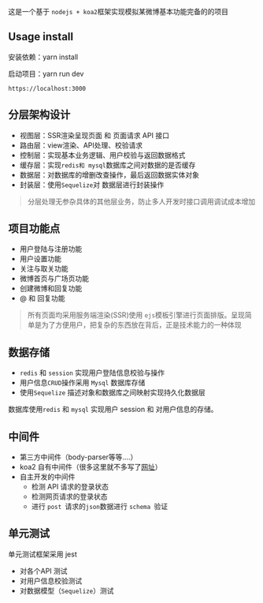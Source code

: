 这是一个基于 `nodejs + koa2`框架实现模拟某微博基本功能完备的的项目

## Usage install

安装依赖：yarn install 

启动项目：yarn run dev

`https://localhost:3000`

## 分层架构设计

- 视图层：SSR渲染呈现页面 和 页面请求 API 接口
- 路由层：view渲染、API处理、校验请求
- 控制层：实现基本业务逻辑、用户校验与返回数据格式
- 缓存层：实现`redis和 mysql`数据库之间对数据的是否缓存
- 数据层：对数据库的增删改查操作，最后返回数据实体对象
- 封装层：使用` Sequelize `对 数据层进行封装操作

> 分层处理无参杂具体的其他层业务，防止多人开发时接口调用调试成本增加

## 项目功能点

- 用户登陆与注册功能
- 用户设置功能
- 关注与取关功能
- 微博首页与广场页功能
- 创建微博和回复功能
- @ 和 回复功能

> 所有页面均采用服务端渲染(SSR)使用 `ejs`模板引擎进行页面排版。呈现简单是为了方便用户，把复杂的东西放在背后，正是技术能力的一种体现

## 数据存储

- `redis` 和 `session` 实现用户登陆信息校验与操作
- 用户信息`CRUD`操作采用 `Mysql` 数据库存储
- 使用`Sequelize` 描述对象和数据库之间映射实现持久化数据层

数据库使用` redis ` 和 `mysql` 实现用户 session 和 对用户信息的存储。

## 中间件

- 第三方中间件（body-parser等等....）
- koa2 自有中间件（很多这里就不多写了[网址](https://github.com/koajs)）
- 自主开发的中间件
  - 检测 API 请求的登录状态
  - 检测网页请求的登录状态
  - 进行 `post `请求的`json`数据进行 `schema `验证

## 单元测试

单元测试框架采用 jest 

- 对各个API 测试
- 对用户信息校验测试
- 对数据模型（`Sequelize`）测试
